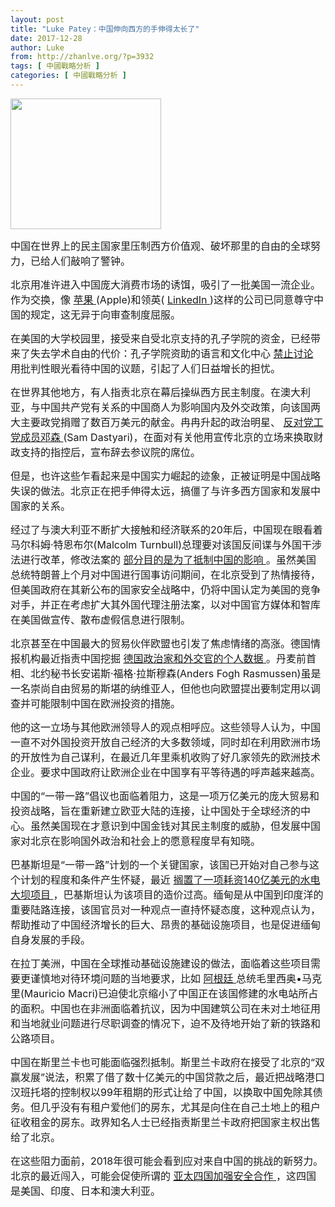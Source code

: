 ```yaml
---
layout: post
title: "Luke Patey：中国伸向西方的手伸得太长了"
date: 2017-12-28
author: Luke
from: http://zhanlve.org/?p=3932
tags: [ 中國戰略分析 ]
categories: [ 中國戰略分析 ]
---
```


<div id="entry">
 <div class="at-above-post addthis_tool" data-url="http://zhanlve.org/?p=3932">
 </div>
 <p>
 </p>
 <p>
  <img alt="" class="aligncenter size-full wp-image-3933" height="209" src="http://zhanlve.org/wp-content/uploads/2017/12/images.jpg" width="241"/>
 </p>
 <p>
 </p>
 <p>
  <span style="font-size: 12pt;">
   中国在世界上的民主国家里压制西方价值观、破坏那里的自由的全球努力，已给人们敲响了警钟。
  </span>
 </p>
 <p>
  <span style="font-size: 12pt;">
   北京用准许进入中国庞大消费市场的诱饵，吸引了一批美国一流企业。作为交换，像
   <a href="https://cn.nytimes.com/china/20170730/china-apple-censorhip/" rel="nofollow" target="_blank">
    苹果
   </a>
   (Apple)和领英(
   <a href="https://cn.nytimes.com/business/20141009/c09chinasocial/" rel="nofollow" target="_blank">
    LinkedIn
   </a>
   )这样的公司已同意尊守中国的规定，这无异于向审查制度屈服。
  </span>
 </p>
 <p>
  <span style="font-size: 12pt;">
   在美国的大学校园里，接受来自受北京支持的孔子学院的资金，已经带来了失去学术自由的代价：孔子学院资助的语言和文化中心
   <a href="http://www.nybooks.com/daily/2017/04/28/should-the-chinese-government-be-in-american-classrooms/" rel="nofollow" target="_blank">
    禁止讨论
   </a>
   用批判性眼光看待中国的议题，引起了人们日益增长的担忧。
  </span>
 </p>
 <p>
  <span style="font-size: 12pt;">
   在世界其他地方，有人指责北京在幕后操纵西方民主制度。在澳大利亚，与中国共产党有关系的中国商人为影响国内及外交政策，向该国两大主要政党捐赠了数百万美元的献金。冉冉升起的政治明星、
   <a href="https://cn.nytimes.com/asia-pacific/20171213/sam-dastyari-resigns-china/" rel="nofollow" target="_blank">
    反对党工党成员邓森
   </a>
   (Sam Dastyari)，在面对有关他用宣传北京的立场来换取财政支持的指控后，宣布辞去参议院的席位。
  </span>
 </p>
 <p>
  <span style="font-size: 12pt;">
   但是，也许这些乍看起来是中国实力崛起的迹象，正被证明是中国战略失误的做法。北京正在把手伸得太远，搞僵了与许多西方国家和发展中国家的关系。
  </span>
 </p>
 <p>
  <span style="font-size: 12pt;">
   经过了与澳大利亚不断扩大接触和经济联系的20年后，中国现在眼看着马尔科姆·特恩布尔(Malcolm Turnbull)总理要对该国反间谍与外国干涉法进行改革，修改法案的
   <a href="https://cn.nytimes.com/asia-pacific/20170607/china-political-influence-campaign-finance/" rel="nofollow" target="_blank">
    部分目的是为了抵制中国的影响
   </a>
   。虽然美国总统特朗普上个月对中国进行国事访问期间，在北京受到了热情接待，但美国政府在其新公布的国家安全战略中，仍将中国认定为美国的竞争对手，并正在考虑扩大其外国代理注册法案，以对中国官方媒体和智库在美国做宣传、散布虚假信息进行限制。
  </span>
 </p>
 <p>
  <span style="font-size: 12pt;">
   北京甚至在中国最大的贸易伙伴欧盟也引发了焦虑情绪的高涨。德国情报机构最近指责中国挖掘
   <a href="http://time.com/5057998/germany-china-cyberspying-linkedin/" rel="nofollow" target="_blank">
    德国政治家和外交官的个人数据
   </a>
   。丹麦前首相、北约秘书长安诺斯·福格·拉斯穆森(Anders Fogh Rasmussen)虽是一名崇尚自由贸易的斯堪的纳维亚人，但他也向欧盟提出要制定用以调查并可能限制中国在欧洲投资的措施。
  </span>
 </p>
 <p>
  <span style="font-size: 12pt;">
   他的这一立场与其他欧洲领导人的观点相呼应。这些领导人认为，中国一直不对外国投资开放自己经济的大多数领域，同时却在利用欧洲市场的开放性为自己谋利，在最近几年里乘机收购了好几家领先的欧洲技术企业。要求中国政府让欧洲企业在中国享有平等待遇的呼声越来越高。
  </span>
 </p>
 <p>
  <span style="font-size: 12pt;">
   中国的“一带一路”倡议也面临着阻力，这是一项万亿美元的庞大贸易和投资战略，旨在重新建立欧亚大陆的连接，让中国处于全球经济的中心。虽然美国现在才意识到中国金钱对其民主制度的威胁，但发展中国家对北京在影响国外政治和社会上的愿意程度早有知晓。
  </span>
 </p>
 <p>
  <span style="font-size: 12pt;">
   巴基斯坦是“一带一路”计划的一个关键国家，该国已开始对自己参与这个计划的程度和条件产生怀疑，最近
   <a href="http://www.scmp.com/news/china/diplomacy-defence/article/2120261/pakistan-pulls-plug-dam-deal-over-chinas-too-strict" rel="nofollow" target="_blank">
    搁置了一项耗资140亿美元的水电大坝项目
   </a>
   ，巴基斯坦认为该项目的造价过高。缅甸是从中国到印度洋的重要陆路连接，该国官员对一种观点一直持怀疑态度，这种观点认为，帮助推动了中国经济增长的巨大、昂贵的基础设施项目，也是促进缅甸自身发展的手段。
  </span>
 </p>
 <p>
  <span style="font-size: 12pt;">
   在拉丁美洲，中国在全球推动基础设施建设的做法，面临着这些项目需要更谨慎地对待环境问题的当地要求，比如
   <a href="http://foreignpolicy.com/2017/01/24/china-made-mauricio-macri-a-deal-he-couldnt-refuse/" rel="nofollow" target="_blank">
    阿根廷
   </a>
   总统毛里西奥•马克里(Mauricio Macri)已迫使北京缩小了中国正在该国修建的水电站所占的面积。中国也在非洲面临着抗议，因为中国建筑公司在未对土地征用和当地就业问题进行尽职调查的情况下，迫不及待地开始了新的铁路和公路项目。
  </span>
 </p>
 <p>
  <span style="font-size: 12pt;">
   中国在斯里兰卡也可能面临强烈抵制。斯里兰卡政府在接受了北京的“双赢发展”说法，积累了借了数十亿美元的中国贷款之后，最近把战略港口汉班托塔的控制权以99年租期的形式让给了中国，以换取中国免除其债务。但几乎没有有租户爱他们的房东，尤其是向住在自己土地上的租户征收租金的房东。政界知名人士已经指责斯里兰卡政府把国家主权出售给了北京。
  </span>
 </p>
 <section class="article-body">
  <span style="font-size: 12pt;">
   在这些阻力面前，2018年很可能会看到应对来自中国的挑战的新努力。北京的最近闯入，可能会促使所谓的
   <a href="http://www.scmp.com/news/china/diplomacy-defence/article/2119719/wary-china-quad-bloc-watch-after-officials-us-japan" rel="nofollow" target="_blank">
    亚太四国加强安全合作
   </a>
   ，这四国是美国、印度、日本和澳大利亚。
  </span>
 </section>
</div>
